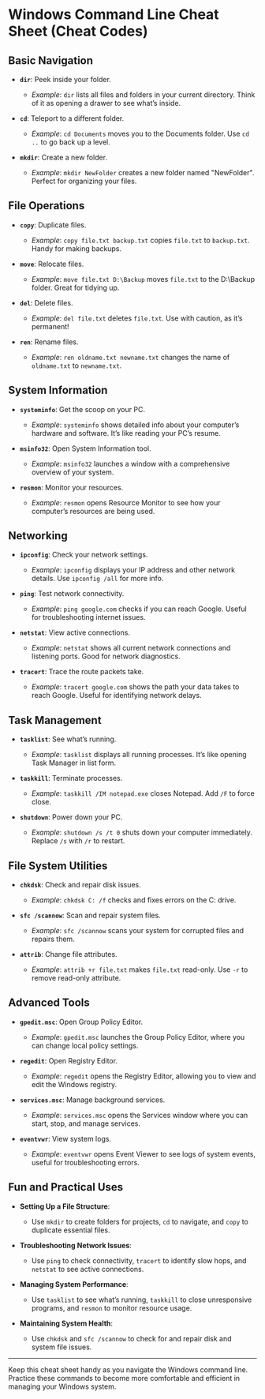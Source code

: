 # Windows Command Line Cheat Sheet (Cheat Codes)

## Basic Navigation
- **`dir`**: Peek inside your folder.
  - *Example*: `dir` lists all files and folders in your current directory. Think of it as opening a drawer to see what’s inside.

- **`cd`**: Teleport to a different folder.
  - *Example*: `cd Documents` moves you to the Documents folder. Use `cd ..` to go back up a level.

- **`mkdir`**: Create a new folder.
  - *Example*: `mkdir NewFolder` creates a new folder named "NewFolder". Perfect for organizing your files.

## File Operations
- **`copy`**: Duplicate files.
  - *Example*: `copy file.txt backup.txt` copies `file.txt` to `backup.txt`. Handy for making backups.

- **`move`**: Relocate files.
  - *Example*: `move file.txt D:\Backup` moves `file.txt` to the D:\Backup folder. Great for tidying up.

- **`del`**: Delete files.
  - *Example*: `del file.txt` deletes `file.txt`. Use with caution, as it’s permanent!

- **`ren`**: Rename files.
  - *Example*: `ren oldname.txt newname.txt` changes the name of `oldname.txt` to `newname.txt`.

## System Information
- **`systeminfo`**: Get the scoop on your PC.
  - *Example*: `systeminfo` shows detailed info about your computer’s hardware and software. It’s like reading your PC’s resume.

- **`msinfo32`**: Open System Information tool.
  - *Example*: `msinfo32` launches a window with a comprehensive overview of your system.

- **`resmon`**: Monitor your resources.
  - *Example*: `resmon` opens Resource Monitor to see how your computer’s resources are being used.

## Networking
- **`ipconfig`**: Check your network settings.
  - *Example*: `ipconfig` displays your IP address and other network details. Use `ipconfig /all` for more info.

- **`ping`**: Test network connectivity.
  - *Example*: `ping google.com` checks if you can reach Google. Useful for troubleshooting internet issues.

- **`netstat`**: View active connections.
  - *Example*: `netstat` shows all current network connections and listening ports. Good for network diagnostics.

- **`tracert`**: Trace the route packets take.
  - *Example*: `tracert google.com` shows the path your data takes to reach Google. Useful for identifying network delays.

## Task Management
- **`tasklist`**: See what’s running.
  - *Example*: `tasklist` displays all running processes. It’s like opening Task Manager in list form.

- **`taskkill`**: Terminate processes.
  - *Example*: `taskkill /IM notepad.exe` closes Notepad. Add `/F` to force close.

- **`shutdown`**: Power down your PC.
  - *Example*: `shutdown /s /t 0` shuts down your computer immediately. Replace `/s` with `/r` to restart.

## File System Utilities
- **`chkdsk`**: Check and repair disk issues.
  - *Example*: `chkdsk C: /f` checks and fixes errors on the C: drive.

- **`sfc /scannow`**: Scan and repair system files.
  - *Example*: `sfc /scannow` scans your system for corrupted files and repairs them.

- **`attrib`**: Change file attributes.
  - *Example*: `attrib +r file.txt` makes `file.txt` read-only. Use `-r` to remove read-only attribute.

## Advanced Tools
- **`gpedit.msc`**: Open Group Policy Editor.
  - *Example*: `gpedit.msc` launches the Group Policy Editor, where you can change local policy settings.

- **`regedit`**: Open Registry Editor.
  - *Example*: `regedit` opens the Registry Editor, allowing you to view and edit the Windows registry.

- **`services.msc`**: Manage background services.
  - *Example*: `services.msc` opens the Services window where you can start, stop, and manage services.

- **`eventvwr`**: View system logs.
  - *Example*: `eventvwr` opens Event Viewer to see logs of system events, useful for troubleshooting errors.

## Fun and Practical Uses
- **Setting Up a File Structure**:
  - Use `mkdir` to create folders for projects, `cd` to navigate, and `copy` to duplicate essential files.

- **Troubleshooting Network Issues**:
  - Use `ping` to check connectivity, `tracert` to identify slow hops, and `netstat` to see active connections.

- **Managing System Performance**:
  - Use `tasklist` to see what’s running, `taskkill` to close unresponsive programs, and `resmon` to monitor resource usage.

- **Maintaining System Health**:
  - Use `chkdsk` and `sfc /scannow` to check for and repair disk and system file issues.

---

Keep this cheat sheet handy as you navigate the Windows command line. Practice these commands to become more comfortable and efficient in managing your Windows system.